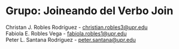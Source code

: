 # Grupo: Joineando del Verbo Join

Christan J. Robles Rodríguez - christian.robles3@upr.edu\
Fabiola E. Robles Vega - fabiola.robles1@upr.edu\
Peter L. Santana Rodríguez - peter.santana@upr.edu
